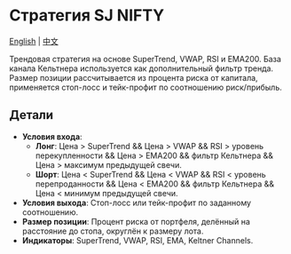 # Стратегия SJ NIFTY
[English](README.md) | [中文](README_cn.md)

Трендовая стратегия на основе SuperTrend, VWAP, RSI и EMA200. База канала Кельтнера используется как дополнительный фильтр тренда. Размер позиции рассчитывается из процента риска от капитала, применяется стоп-лосс и тейк-профит по соотношению риск/прибыль.

## Детали

- **Условия входа**:
  - **Лонг**: Цена > SuperTrend && Цена > VWAP && RSI > уровень перекупленности && Цена > EMA200 && фильтр Кельтнера && Цена > максимум предыдущей свечи.
  - **Шорт**: Цена < SuperTrend && Цена < VWAP && RSI < уровень перепроданности && Цена < EMA200 && фильтр Кельтнера && Цена < минимум предыдущей свечи.
- **Условия выхода**: Стоп-лосс или тейк-профит по заданному соотношению.
- **Размер позиции**: Процент риска от портфеля, делённый на расстояние до стопа, округлён к размеру лота.
- **Индикаторы**: SuperTrend, VWAP, RSI, EMA, Keltner Channels.
